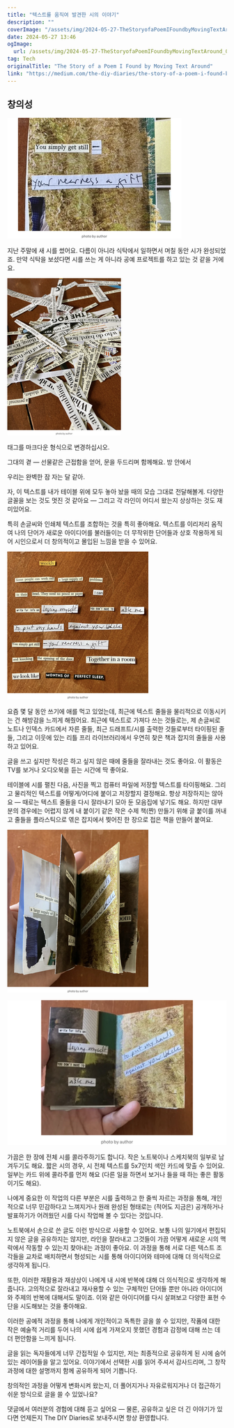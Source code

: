 ```yaml
---
title: "텍스트를 움직여 발견한 시의 이야기"
description: ""
coverImage: "/assets/img/2024-05-27-TheStoryofaPoemIFoundbyMovingTextAround_0.png"
date: 2024-05-27 13:46
ogImage:
  url: /assets/img/2024-05-27-TheStoryofaPoemIFoundbyMovingTextAround_0.png
tag: Tech
originalTitle: "The Story of a Poem I Found by Moving Text Around"
link: "https://medium.com/the-diy-diaries/the-story-of-a-poem-i-found-by-moving-text-around-930bdc7532d6"
---
```


## 창의성

![이미지](/assets/img/2024-05-27-TheStoryofaPoemIFoundbyMovingTextAround_0.png)

지난 주말에 새 시를 썼어요. 다름이 아니라 식탁에서 일하면서 며칠 동안 시가 완성되었죠. 만약 식탁을 보셨다면 시를 쓰는 게 아니라 공예 프로젝트를 하고 있는 것 같을 거에요.

![이미지](/assets/img/2024-05-27-TheStoryofaPoemIFoundbyMovingTextAround_1.png)

<div class="content-ad"></div>

태그를 마크다운 형식으로 변경하십시오.

<div class="content-ad"></div>

그대의 곁 — 선물같은 근접함을 얻어,
문을 두드리며 함께해요. 방 안에서

우리는 완벽한 잠 자는 달 같아.

자, 이 텍스트를 내가 테이블 위에 모두 놓아 놨을 때의 모습 그대로 전달해볼게. 다양한 글꼴을 보는 것도 멋진 것 같아요 — 그리고 각 라인이 어디서 왔는지 상상하는 것도 재미있어요.

특히 손글씨와 인쇄체 텍스트를 조합하는 것을 특히 좋아해요. 텍스트를 이리저리 움직여 나의 단어가 새로운 아이디어를 불러들이는 더 무작위한 단어들과 상호 작용하게 되어 시인으로서 더 창의적이고 몰입된 느낌을 받을 수 있어요.

<div class="content-ad"></div>

![이미지](/assets/img/2024-05-27-TheStoryofaPoemIFoundbyMovingTextAround_2.png)

요즘 몇 달 동안 쓰기에 애를 먹고 있었는데, 최근에 텍스트 줄들을 물리적으로 이동시키는 건 해방감을 느끼게 해줬어요. 최근에 텍스트로 가져다 쓰는 것들로는, 제 손글씨로 노트나 인덱스 카드에서 자른 줄들, 최근 드래프트/시를 출력한 것들로부터 타이핑된 줄들, 그리고 이웃에 있는 리틀 프리 라이브러리에서 우연히 찾은 책과 잡지의 줄들을 사용하고 있어요.

글을 쓰고 싶지만 작성은 하고 싶지 않은 때에 줄들을 잘라내는 것도 좋아요. 이 활동은 TV를 보거나 오디오북을 듣는 시간에 딱 좋아요.

테이블에 시를 펼친 다음, 사진을 찍고 컴퓨터 파일에 저장할 텍스트를 타이핑해요. 그리고 물리적인 텍스트를 어떻게/어디에 붙이고 저장할지 결정해요. 항상 저장하지는 않아요 — 때로는 텍스트 줄들을 다시 잘라내기 모아 둔 모음집에 넣기도 해요. 하지만 대부분의 경우에는 어렵지 않게 내 붙이기 같은 작은 수제 책(짠) 만들기 위해 글 붙이를 꺼내고 줄들을 플라스틱으로 엮은 잡지에서 찢어진 한 장으로 접은 책을 만들어 붙여요.

<div class="content-ad"></div>


![이동하는 텍스트로 찾은 시 이야기](/assets/img/2024-05-27-TheStoryofaPoemIFoundbyMovingTextAround_3.png)

![이동하는 텍스트로 찾은 시 이야기](/assets/img/2024-05-27-TheStoryofaPoemIFoundbyMovingTextAround_4.png)

가끔은 한 장에 전체 시를 콜라주하기도 합니다. 작은 노트북이나 스케치북의 일부로 남겨두기도 해요. 짧은 시의 경우, 시 전체 텍스트를 5x7인치 색인 카드에 맞출 수 있어요. 일부는 카드 위에 콜라주를 먼저 해요 (다른 일을 하면서 보거나 들을 때 하는 좋은 활동이기도 해요).

나에게 중요한 이 작업의 다른 부분은 시를 출력하고 한 줄씩 자르는 과정을 통해, 개인적으로 너무 민감하다고 느껴지거나 원래 완성된 형태로는 (적어도 지금은) 공개하거나 발표하기가 어려웠던 시를 다시 작업해 볼 수 있다는 것입니다.


<div class="content-ad"></div>

노트북에서 손으로 쓴 글도 이런 방식으로 사용할 수 있어요. 보통 나의 일기에서 편집되지 않은 글을 공유하지는 않지만, 라인을 잘라내고 그것들이 가끔 어떻게 새로운 시의 맥락에서 작동할 수 있는지 찾아내는 과정이 좋아요. 이 과정을 통해 서로 다른 텍스트 조각들을 교차로 배치하면서 형성되는 시를 통해 아이디어와 테마에 대해 더 의식적으로 생각하게 됩니다.

또한, 이러한 재활용과 재상상이 나에게 내 시에 반복에 대해 더 의식적으로 생각하게 해줍니다. 고의적으로 잘라내고 재사용할 수 있는 구체적인 단어들 뿐만 아니라 아이디어와 주제의 반복에 대해서도 말이죠. 이와 같은 아이디어를 다시 살펴보고 다양한 표현 수단을 시도해보는 것을 좋아해요.

이러한 공예적 과정을 통해 나에게 개인적이고 독특한 글을 쓸 수 있지만, 작품에 대한 작은 예술적 거리를 두어 나의 시에 쉽게 가져오지 못했던 경험과 감정에 대해 쓰는 데 더 편안함을 느끼게 됩니다.

<div class="content-ad"></div>

글을 읽는 독자들에게 너무 간접적일 수 있지만, 저는 최종적으로 공유하게 된 시에 숨어있는 레이어들을 알고 있어요. 이야기에서 선택한 시를 읽어 주셔서 감사드리며, 그 창작 과정에 대한 설명까지 함께 공유하게 되어 기쁩니다.

창의적인 과정을 어떻게 변화시켜 왔는지, 더 풀어지거나 자유로워지거나 더 접근하기 쉬운 방식으로 글을 쓸 수 있었나요?

댓글에서 여러분의 경험에 대해 듣고 싶어요 — 물론, 공유하고 싶은 더 긴 이야기가 있다면 언제든지 The DIY Diaries로 보내주시면 항상 환영합니다.
